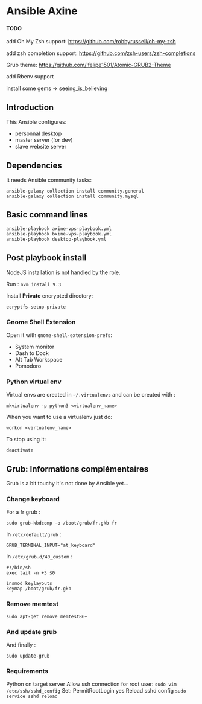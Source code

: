# Ansible Axine

#### TODO

add Oh My Zsh support:
https://github.com/robbyrussell/oh-my-zsh

add zsh completion support:
https://github.com/zsh-users/zsh-completions

Grub theme:
https://github.com/lfelipe1501/Atomic-GRUB2-Theme

add Rbenv support

install some gems => seeing_is_believing

## Introduction

This Ansible configures:

- personnal desktop
- master server (for dev)
- slave website server

## Dependencies

It needs Ansible community tasks:

```
ansible-galaxy collection install community.general
ansible-galaxy collection install community.mysql
```

## Basic command lines

```
ansible-playbook axine-vps-playbook.yml
ansible-playbook bxine-vps-playbook.yml
ansible-playbook desktop-playbook.yml
```

## Post playbook install

NodeJS installation is not handled by the role.

Run : `nvm install 9.3`

Install **Private** encrypted directory:

`ecryptfs-setup-private`

### Gnome Shell Extension

Open it with `gnome-shell-extension-prefs`:

- System monitor
- Dash to Dock
- Alt Tab Workspace
- Pomodoro

### Python virtual env

Virtual envs are created in `~/.virtualenvs` and can be created with :

`mkvirtualenv -p python3 <virtualenv_name>`

When you want to use a virtualenv just do:

`workon <virtualenv_name>`

To stop using it:

`deactivate`

## Grub: Informations complémentaires

Grub is a bit touchy it's not done by Ansible yet...

### Change keyboard
For a fr grub :

`sudo grub-kbdcomp -o /boot/grub/fr.gkb fr`

In `/etc/default/grub` :

`GRUB_TERMINAL_INPUT="at_keyboard"`

In `/etc/grub.d/40_custom` :

````
#!/bin/sh
exec tail -n +3 $0

insmod keylayouts
keymap /boot/grub/fr.gkb
````

### Remove memtest

`sudo apt-get remove memtest86+`

### And update grub

And finally :

`sudo update-grub`

### Requirements

Python on target server
Allow ssh connection for root user:
`sudo vim /etc/ssh/sshd_config`
Set: PermitRootLogin yes
Reload sshd config
`sudo service sshd reload`

